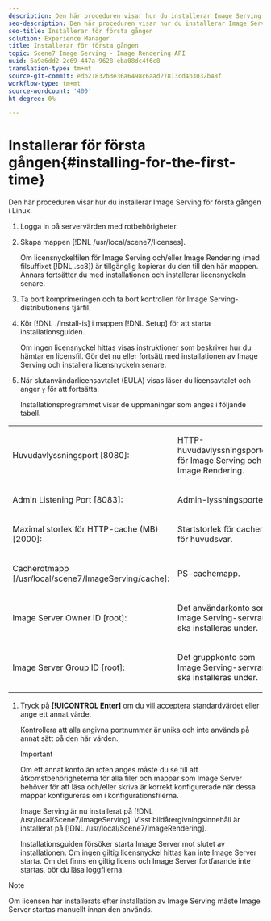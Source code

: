 ```yaml
---
description: Den här proceduren visar hur du installerar Image Serving för första gången i Linux.
seo-description: Den här proceduren visar hur du installerar Image Serving för första gången i Linux.
seo-title: Installerar för första gången
solution: Experience Manager
title: Installerar för första gången
topic: Scene7 Image Serving - Image Rendering API
uuid: 6a9a6dd2-2c69-447a-9628-eba08dc4f6c8
translation-type: tm+mt
source-git-commit: edb21832b3e36a6498c6aad27813cd4b3032b48f
workflow-type: tm+mt
source-wordcount: '400'
ht-degree: 0%

---
```



# Installerar för första gången{#installing-for-the-first-time}

Den här proceduren visar hur du installerar Image Serving för första gången i Linux.

1. Logga in på servervärden med rotbehörigheter.
1. Skapa mappen [!DNL /usr/local/scene7/licenses].

   Om licensnyckelfilen för Image Serving och/eller Image Rendering (med filsuffixet [!DNL .sc8]) är tillgänglig kopierar du den till den här mappen. Annars fortsätter du med installationen och installerar licensnyckeln senare.
1. Ta bort komprimeringen och ta bort kontrollen för Image Serving-distributionens tjärfil.
1. Kör [!DNL ./install-is] i mappen [!DNL Setup] för att starta installationsguiden.

   Om ingen licensnyckel hittas visas instruktioner som beskriver hur du hämtar en licensfil. Gör det nu eller fortsätt med installationen av Image Serving och installera licensnyckeln senare.
1. När slutanvändarlicensavtalet (EULA) visas läser du licensavtalet och anger `y` för att fortsätta.

   Installationsprogrammet visar de uppmaningar som anges i följande tabell.

<table id="table_0E7B673CAD8E4C5EB72F8283A0DDEFC8"> 
 <tbody> 
  <tr> 
   <td colname="col1"> <p><span class="codeph"> Huvudavlyssningsport [8080]:</span> </p> </td> 
   <td colname="col2"> <p>HTTP-huvudavlyssningsporten för Image Serving och Image Rendering. </p> </td> 
  </tr> 
  <tr> 
   <td colname="col1"> <p><span class="codeph"> Admin Listening Port [8083]:</span> </p> </td> 
   <td colname="col2"> <p>Admin-lyssningsporten. </p> </td> 
  </tr> 
  <tr> 
   <td colname="col1"> <p><span class="codeph"> Maximal storlek för HTTP-cache (MB) [2000]:</span> </p> </td> 
   <td colname="col2"> <p>Startstorlek för cachen för huvudsvar. </p> </td> 
  </tr> 
  <tr> 
   <td colname="col1"> <p><span class="codeph"> Cacherotmapp [/usr/local/scene7/ImageServing/cache]:</span> </p> </td> 
   <td colname="col2"> <p>PS-cachemapp. </p> </td> 
  </tr> 
  <tr> 
   <td colname="col1"> <p><span class="codeph"> Image Server Owner ID [root]:</span> </p> </td> 
   <td colname="col2"> <p>Det användarkonto som Image Serving-servrar ska installeras under. </p> </td> 
  </tr> 
  <tr> 
   <td colname="col1"> <p><span class="codeph"> Image Server Group ID [root]:</span> </p> </td> 
   <td colname="col2"> <p>Det gruppkonto som Image Serving-servrar ska installeras under. </p> </td> 
  </tr> 
 </tbody> 
</table>

1. Tryck på **[!UICONTROL Enter]** om du vill acceptera standardvärdet eller ange ett annat värde.

   Kontrollera att alla angivna portnummer är unika och inte används på annat sätt på den här värden.

   >[!IMPORTANT]
   >
   >Om ett annat konto än roten anges måste du se till att åtkomstbehörigheterna för alla filer och mappar som Image Server behöver för att läsa och/eller skriva är korrekt konfigurerade när dessa mappar konfigureras om i konfigurationsfilerna.
   >
   >Image Serving är nu installerat på [!DNL /usr/local/Scene7/ImageServing]. Visst bildåtergivningsinnehåll är installerat på [!DNL /usr/local/Scene7/ImageRendering].
   >
   >Installationsguiden försöker starta Image Server mot slutet av installationen. Om ingen giltig licensnyckel hittas kan inte Image Server starta. Om det finns en giltig licens och Image Server fortfarande inte startas, bör du läsa loggfilerna.

>[!NOTE]
>
>Om licensen har installerats efter installation av Image Serving måste Image Server startas manuellt innan den används.
